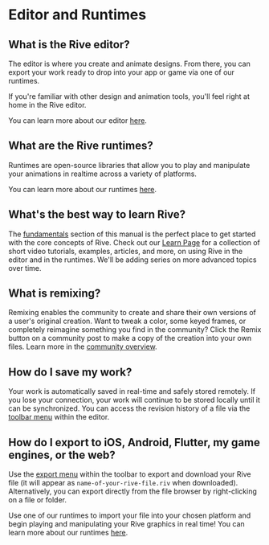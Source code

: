 # Editor and Runtimes

## What is the Rive editor?

The editor is where you create and animate designs. From there, you can export your work ready to drop into your app or game via one of our runtimes.

If you're familiar with other design and animation tools, you'll feel right at home in the Rive editor.

You can learn more about our editor [here](../../editor/fundamentals/).&#x20;

## What are the Rive runtimes?

Runtimes are open-source libraries that allow you to play and manipulate your animations in realtime across a variety of platforms.

You can learn more about our runtimes [here](../../runtimes/overview.md).

## What's the best way to learn Rive?

The [fundamentals](../../editor/fundamentals/) section of this manual is the perfect place to get started with the core concepts of Rive. Check out our [Learn Page](https://rive.app/learn-rive) for a collection of short video tutorials, examples, articles, and more, on using Rive in the editor and in the runtimes. We'll be adding series on more advanced topics over time.

## What is remixing?

Remixing enables the community to create and share their own versions of a user's original creation. Want to tweak a color, some keyed frames, or completely reimagine something you find in the community? Click the Remix button on a community post to make a copy of the creation into your own files. Learn more in the [community overview](../../community/overview.md).

## How do I save my work?

Your work is automatically saved in real-time and safely stored remotely. If you lose your connection, your work will continue to be stored locally until it can be synchronized. You can access the revision history of a file via the [toolbar menu](../../editor/fundamentals/interface-overview/#toolbar) within the editor.&#x20;

## How do I export to iOS, Android, Flutter, my game engines, or the web?

Use the [export menu](../../editor/fundamentals/interface-overview/#toolbar) within the toolbar to export and download your Rive file (it will appear as `name-of-your-rive-file.riv` when downloaded). Alternatively, you can export directly from the file browser by right-clicking on a file or folder.

Use one of our runtimes to import your file into your chosen platform and begin playing and manipulating your Rive graphics in real time! You can learn more about our runtimes [here](../../runtimes/overview.md).



